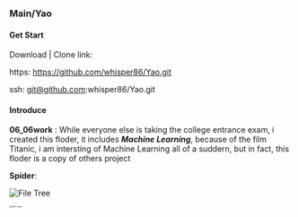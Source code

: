 ### Main/Yao

#### Get Start

Download | Clone link: 

https: https://github.com/whisper86/Yao.git

ssh: git@github.com:whisper86/Yao.git

#### Introduce

**06_06work** : While everyone else is taking the college entrance exam, i created this floder, it includes ***Machine Learning***, because of the film Titanic, i am intersting of Machine Learning all of a suddern, but in fact, this floder is a copy of others project

**Spider**:

![File Tree](http://192.168.2.141:3309/web_images/File_Tree.png)

<img src="http://192.168.2.141:3309/Html_Project/iPhone_BARK_Resource/ICON.jpg" alt="New Image" style="zoom:25%;" />
